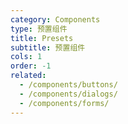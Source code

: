 ```yaml
---
category: Components
type: 预置组件
title: Presets
subtitle: 预置组件
cols: 1
order: -1
related:
  - /components/buttons/
  - /components/dialogs/
  - /components/forms/
---
```

